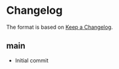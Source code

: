 # Changelog

The format is based on [Keep a Changelog](https://keepachangelog.com/en/1.0.0/).

## main

- Initial commit

